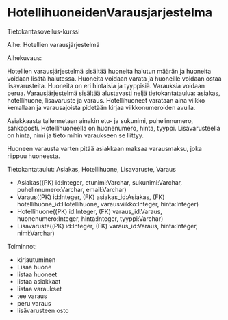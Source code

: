 # HotellihuoneidenVarausjarjestelma
Tietokantasovellus-kurssi

Aihe: Hotellien varausjärjestelmä

Aihekuvaus:

Hotellien varausjärjestelmä sisältää huoneita halutun määrän ja huoneita voidaan lisätä halutessa. Huoneita voidaan varata ja huoneille voidaan ostaa lisavarusteita. Huoneita on eri hintaisia ja tyyppisiä. Varauksia voidaan perua. Varausjärjestelmä sisältää alustavasti neljä tietokantataulua: asiakas, hotellihuone, lisavaruste ja varaus. Hotellihuoneet varataan aina viikko kerrallaan ja varausajoista pidetään kirjaa viikkonumeroiden avulla.

Asiakkaasta tallennetaan ainakin etu- ja sukunimi, puhelinnumero, sähköposti. Hotellihuoneella on huonenumero, hinta, tyyppi. Lisävarusteella on hinta, nimi ja tieto mihin varaukseen se liittyy.

Huoneen varausta varten pitää asiakkaan maksaa varausmaksu, joka riippuu huoneesta. 


Tietokantataulut: Asiakas, Hotellihuone, Lisavaruste, Varaus


- Asiakas((PK) id:Integer, etunimi:Varchar, sukunimi:Varchar, puhelinnumero:Varchar, email:Varchar)
- Varaus((PK) id:Integer, (FK) asiakas_id:Asiakas, (FK) hotellihuone_id:Hotellihuone, varausviikko:Integer, hinta:Integer)
- Hotellihuone((PK) id:Integer, (FK) varaus_id:Varaus, huonenumero:Integer, hinta:Integer, tyyppi:Varchar)
- Lisavaruste((PK) id:Integer, (FK) varaus_id:Varaus, hinta:Integer, nimi:Varchar)

Toiminnot:

- kirjautuminen
- Lisaa huone
- listaa huoneet
- listaa asiakkaat
- listaa varaukset
- tee varaus
- peru varaus
- lisävarusteen osto
